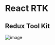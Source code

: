 # React RTK
## Redux Tool Kit

![image](https://user-images.githubusercontent.com/52834318/184520964-29610db4-e9f1-4271-b150-8af738874a3d.png)
